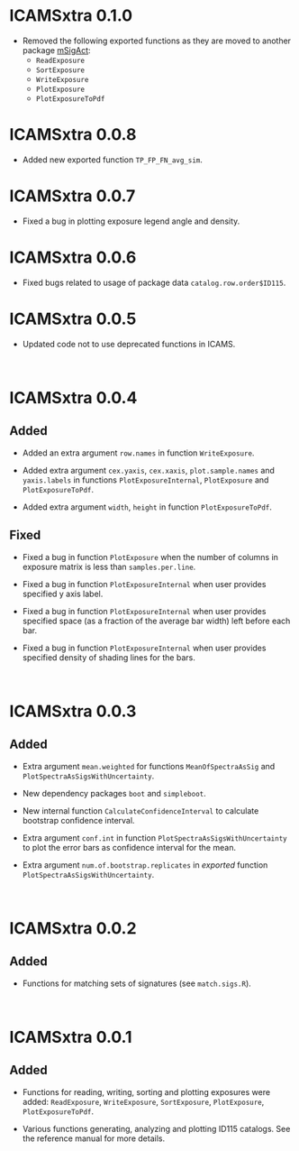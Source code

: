 # ICAMSxtra 0.1.0
* Removed the following exported functions as they are moved to another package [mSigAct](https://github.com/steverozen/mSigAct):
  + `ReadExposure`
  + `SortExposure`
  + `WriteExposure`
  + `PlotExposure`
  + `PlotExposureToPdf`

# ICAMSxtra 0.0.8
* Added new exported function `TP_FP_FN_avg_sim`.

# ICAMSxtra 0.0.7
* Fixed a bug in plotting exposure legend angle and density.

# ICAMSxtra 0.0.6
* Fixed bugs related to usage of package data `catalog.row.order$ID115`.

# ICAMSxtra 0.0.5
* Updated code not to use deprecated functions in ICAMS.

<br/>

# ICAMSxtra 0.0.4
## Added
* Added an extra argument `row.names` in function `WriteExposure`.

* Added extra argument `cex.yaxis`, `cex.xaxis`, `plot.sample.names` and
`yaxis.labels` in functions `PlotExposureInternal`, `PlotExposure` and
`PlotExposureToPdf`.

* Added extra argument `width`, `height` in function `PlotExposureToPdf`.

## Fixed
* Fixed a bug in function `PlotExposure` when the number of columns in exposure
matrix is less than `samples.per.line`.

* Fixed a bug in function `PlotExposureInternal` when user provides specified y axis label.

* Fixed a bug in function `PlotExposureInternal` when user provides specified space (as a fraction of the average bar width) left before each bar.

* Fixed a bug in function `PlotExposureInternal` when user provides specified density of shading lines for the bars.

<br/>

# ICAMSxtra 0.0.3
## Added
* Extra argument `mean.weighted` for functions `MeanOfSpectraAsSig` and `PlotSpectraAsSigsWithUncertainty`.

* New dependency packages `boot` and `simpleboot`.

* New internal function `CalculateConfidenceInterval` to calculate bootstrap confidence interval.

* Extra argument `conf.int` in function `PlotSpectraAsSigsWithUncertainty` to
plot the error bars as confidence interval for the mean.

* Extra argument `num.of.bootstrap.replicates` in *exported* function `PlotSpectraAsSigsWithUncertainty`.

<br/>

# ICAMSxtra 0.0.2
## Added
* Functions for matching sets of signatures (see `match.sigs.R`).

<br/>

# ICAMSxtra 0.0.1
## Added
* Functions for reading, writing, sorting and plotting exposures were added: `ReadExposure`, `WriteExposure`, `SortExposure`, `PlotExposure`, `PlotExposureToPdf`.

* Various functions generating, analyzing and plotting ID115 catalogs. See the reference manual for more details.
